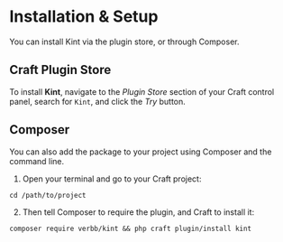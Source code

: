 # Installation & Setup
You can install Kint via the plugin store, or through Composer.

## Craft Plugin Store
To install **Kint**, navigate to the _Plugin Store_ section of your Craft control panel, search for `Kint`, and click the _Try_ button.

## Composer
You can also add the package to your project using Composer and the command line.

1. Open your terminal and go to your Craft project:
```shell
cd /path/to/project
```

2. Then tell Composer to require the plugin, and Craft to install it:
```shell
composer require verbb/kint && php craft plugin/install kint
```
